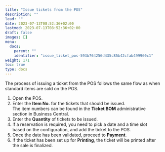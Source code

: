 ```yaml
---
title: "Issue tickets from the POS"
description: ""
lead: ""
date: 2023-07-13T08:52:36+02:00
lastmod: 2023-07-13T08:52:36+02:00
draft: false
images: []
menu:
  docs:
    parent: ""
    identifier: "issue_ticket_pos-593b764256d435c85b42cfab499960c1"
weight: 171
toc: true
type: docs
---
```


The process of issuing a ticket from the POS follows the same flow as when standard items are sold on the POS. 

1. Open the POS.
2. Enter the **Item No.** for the tickets that should be issued.      
   The item numbers can be found in the **Ticket BOM** administrative section in Business Central.
3. Enter the **Quantity** of tickets to be issued. 
4. If a reservation is required, you need to pick a date and a time slot based on the configuration, and add the ticket to the POS. 
5. Once the date has been validated, proceed to **Payment**.
6. If the ticket has been set up for **Printing**, the ticket will be printed after the sale is finalized.
